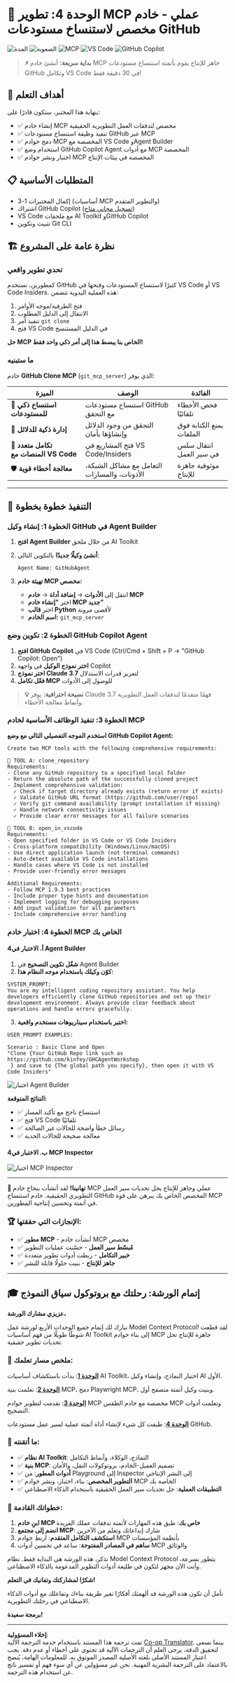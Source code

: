 <!--
CO_OP_TRANSLATOR_METADATA:
{
  "original_hash": "f83bc722dc758efffd68667d6a1db470",
  "translation_date": "2025-07-14T08:36:06+00:00",
  "source_file": "10-StreamliningAIWorkflowsBuildingAnMCPServerWithAIToolkit/lab4/README.md",
  "language_code": "ar"
}
-->
# 🐙 الوحدة 4: تطوير MCP عملي - خادم مخصص لاستنساخ مستودعات GitHub

![المدة](https://img.shields.io/badge/Duration-30_minutes-blue?style=flat-square)
![الصعوبة](https://img.shields.io/badge/Difficulty-Intermediate-orange?style=flat-square)
![MCP](https://img.shields.io/badge/MCP-Custom%20Server-purple?style=flat-square&logo=github)
![VS Code](https://img.shields.io/badge/VS%20Code-Integration-blue?style=flat-square&logo=visualstudiocode)
![GitHub Copilot](https://img.shields.io/badge/GitHub%20Copilot-Agent%20Mode-green?style=flat-square&logo=github)

> **⚡ بداية سريعة:** أنشئ خادم MCP جاهز للإنتاج يقوم بأتمتة استنساخ مستودعات GitHub وتكامل VS Code في 30 دقيقة فقط!

## 🎯 أهداف التعلم

بنهاية هذا المختبر، ستكون قادرًا على:

- ✅ إنشاء خادم MCP مخصص لتدفقات العمل التطويرية الحقيقية
- ✅ تنفيذ وظيفة استنساخ مستودعات GitHub عبر MCP
- ✅ دمج خوادم MCP المخصصة مع VS Code وAgent Builder
- ✅ استخدام وضع GitHub Copilot Agent مع أدوات MCP المخصصة
- ✅ اختبار ونشر خوادم MCP المخصصة في بيئات الإنتاج

## 📋 المتطلبات الأساسية

- إكمال المختبرات 1-3 (أساسيات MCP والتطوير المتقدم)
- اشتراك GitHub Copilot ([تسجيل مجاني متاح](https://github.com/github-copilot/signup))
- VS Code مع ملحقات AI Toolkit وGitHub Copilot
- تثبيت وتكوين Git CLI

## 🏗️ نظرة عامة على المشروع

### **تحدي تطوير واقعي**
كمطورين، نستخدم GitHub كثيرًا لاستنساخ المستودعات وفتحها في VS Code أو VS Code Insiders. هذه العملية اليدوية تتضمن:
1. فتح الطرفية/موجه الأوامر
2. الانتقال إلى الدليل المطلوب
3. تنفيذ أمر `git clone`
4. فتح VS Code في الدليل المستنسخ

**حل MCP الخاص بنا يبسط هذا إلى أمر ذكي واحد فقط!**

### **ما ستبنيه**
خادم **GitHub Clone MCP** (`git_mcp_server`) الذي يوفر:

| الميزة | الوصف | الفائدة |
|---------|-------------|---------|
| 🔄 **استنساخ ذكي للمستودعات** | استنساخ مستودعات GitHub مع التحقق | فحص الأخطاء تلقائيًا |
| 📁 **إدارة ذكية للدلائل** | التحقق من وجود الدلائل وإنشاؤها بأمان | يمنع الكتابة فوق الملفات |
| 🚀 **تكامل متعدد المنصات مع VS Code** | فتح المشاريع في VS Code/Insiders | انتقال سلس في سير العمل |
| 🛡️ **معالجة أخطاء قوية** | التعامل مع مشاكل الشبكة، الأذونات، والمسارات | موثوقية جاهزة للإنتاج |

---

## 📖 التنفيذ خطوة بخطوة

### الخطوة 1: إنشاء وكيل GitHub في Agent Builder

1. **افتح Agent Builder** من خلال ملحق AI Toolkit
2. **أنشئ وكيلًا جديدًا** بالتكوين التالي:
   ```
   Agent Name: GitHubAgent
   ```

3. **تهيئة خادم MCP مخصص:**
   - انتقل إلى **الأدوات** → **إضافة أداة** → **خادم MCP**
   - اختر **"إنشاء خادم MCP جديد"**
   - اختر **قالب Python** لأقصى مرونة
   - **اسم الخادم:** `git_mcp_server`

### الخطوة 2: تكوين وضع GitHub Copilot Agent

1. **افتح GitHub Copilot** في VS Code (Ctrl/Cmd + Shift + P → "GitHub Copilot: Open")
2. **اختر نموذج الوكيل** في واجهة Copilot
3. **اختر نموذج Claude 3.7** لتعزيز قدرات الاستدلال
4. **فعّل تكامل MCP** للوصول إلى الأدوات

> **💡 نصيحة احترافية:** يوفر Claude 3.7 فهمًا متقدمًا لتدفقات العمل التطويرية وأنماط معالجة الأخطاء.

### الخطوة 3: تنفيذ الوظائف الأساسية لخادم MCP

**استخدم الموجه التفصيلي التالي مع وضع GitHub Copilot Agent:**

```
Create two MCP tools with the following comprehensive requirements:

🔧 TOOL A: clone_repository
Requirements:
- Clone any GitHub repository to a specified local folder
- Return the absolute path of the successfully cloned project
- Implement comprehensive validation:
  ✓ Check if target directory already exists (return error if exists)
  ✓ Validate GitHub URL format (https://github.com/user/repo)
  ✓ Verify git command availability (prompt installation if missing)
  ✓ Handle network connectivity issues
  ✓ Provide clear error messages for all failure scenarios

🚀 TOOL B: open_in_vscode
Requirements:
- Open specified folder in VS Code or VS Code Insiders
- Cross-platform compatibility (Windows/Linux/macOS)
- Use direct application launch (not terminal commands)
- Auto-detect available VS Code installations
- Handle cases where VS Code is not installed
- Provide user-friendly error messages

Additional Requirements:
- Follow MCP 1.9.3 best practices
- Include proper type hints and documentation
- Implement logging for debugging purposes
- Add input validation for all parameters
- Include comprehensive error handling
```

### الخطوة 4: اختبار خادم MCP الخاص بك

#### 4أ. الاختبار في Agent Builder

1. **شغّل تكوين التصحيح** في Agent Builder
2. **كوّن وكيلك باستخدام موجه النظام هذا:**

```
SYSTEM_PROMPT:
You are my intelligent coding repository assistant. You help developers efficiently clone GitHub repositories and set up their development environment. Always provide clear feedback about operations and handle errors gracefully.
```

3. **اختبر باستخدام سيناريوهات مستخدم واقعية:**

```
USER_PROMPT EXAMPLES:

Scenario : Basic Clone and Open
"Clone {Your GitHub Repo link such as https://github.com/kinfey/GHCAgentWorkshop
 } and save to {The global path you specify}, then open it with VS Code Insiders"
```

![اختبار Agent Builder](../../../../translated_images/DebugAgent.81d152370c503241b3b39a251b8966f7f739286df19dd57f9147f6402214a012.ar.png)

**النتائج المتوقعة:**
- ✅ استنساخ ناجح مع تأكيد المسار
- ✅ فتح VS Code تلقائيًا
- ✅ رسائل خطأ واضحة للحالات غير الصالحة
- ✅ معالجة صحيحة للحالات الحدية

#### 4ب. الاختبار في MCP Inspector


![اختبار MCP Inspector](../../../../translated_images/DebugInspector.eb5c95f94c69a8ba36944941b9a3588309a3a2fae101ace470ee09bde41d1667.ar.png)

---



**🎉 تهانينا!** لقد أنشأت بنجاح خادم MCP عملي وجاهز للإنتاج يحل تحديات سير العمل التطويري الحقيقية. خادم استنساخ GitHub المخصص الخاص بك يبرهن على قوة MCP في أتمتة وتحسين إنتاجية المطورين.

### 🏆 الإنجازات التي حققتها:
- ✅ **مطور MCP** - أنشأت خادم MCP مخصص
- ✅ **مُبسّط سير العمل** - حسّنت عمليات التطوير  
- ✅ **خبير التكامل** - ربطت أدوات تطوير متعددة
- ✅ **جاهز للإنتاج** - بنيت حلولًا قابلة للنشر

---

## 🎓 إتمام الورشة: رحلتك مع بروتوكول سياق النموذج

**عزيزي مشارك الورشة،**

نبارك لك إتمام جميع الوحدات الأربع لورشة عمل Model Context Protocol! لقد قطعت شوطًا طويلًا من فهم أساسيات AI Toolkit إلى بناء خوادم MCP جاهزة للإنتاج تحل تحديات تطوير حقيقية.

### 🚀 ملخص مسار تعلمك:

**[الوحدة 1](../lab1/README.md)**: بدأت باستكشاف أساسيات AI Toolkit، اختبار النماذج، وإنشاء وكيل AI الأول.

**[الوحدة 2](../lab2/README.md)**: تعلمت بنية MCP، دمج Playwright MCP، وبنيت وكيل أتمتة متصفح أول.

**[الوحدة 3](../lab3/README.md)**: تقدمت لتطوير خوادم MCP مخصصة مع خادم الطقس MCP وتعلمت أدوات التصحيح.

**[الوحدة 4](../lab4/README.md)**: طبقت كل شيء لإنشاء أداة أتمتة عملية لسير عمل مستودعات GitHub.

### 🌟 ما أتقنته:

- ✅ **نظام AI Toolkit**: النماذج، الوكلاء، وأنماط التكامل
- ✅ **بنية MCP**: تصميم العميل-الخادم، بروتوكولات النقل، والأمان
- ✅ **أدوات المطور**: من Playground إلى Inspector إلى النشر الإنتاجي
- ✅ **التطوير المخصص**: بناء، اختبار، ونشر خوادم MCP الخاصة بك
- ✅ **التطبيقات العملية**: حل تحديات سير العمل الحقيقية باستخدام الذكاء الاصطناعي

### 🔮 خطواتك القادمة:

1. **ابنِ خادم MCP خاص بك**: طبق هذه المهارات لأتمتة تدفقات عملك الفريدة
2. **انضم إلى مجتمع MCP**: شارك إبداعاتك وتعلم من الآخرين
3. **استكشف التكامل المتقدم**: اربط خوادم MCP بأنظمة المؤسسات
4. **ساهم في المصادر المفتوحة**: ساعد في تحسين أدوات MCP والوثائق

تذكر، هذه الورشة هي البداية فقط. نظام Model Context Protocol يتطور بسرعة، وأنت الآن مجهز لتكون في طليعة أدوات التطوير المدعومة بالذكاء الاصطناعي.

**شكرًا لمشاركتك وتفانيك في التعلم!**

نأمل أن تكون هذه الورشة قد ألهمتك أفكارًا تغير طريقة بناءك وتفاعلك مع أدوات الذكاء الاصطناعي في رحلتك التطويرية.

**برمجة سعيدة!**

---

**إخلاء المسؤولية**:  
تمت ترجمة هذا المستند باستخدام خدمة الترجمة الآلية [Co-op Translator](https://github.com/Azure/co-op-translator). بينما نسعى لتحقيق الدقة، يرجى العلم أن الترجمات الآلية قد تحتوي على أخطاء أو عدم دقة. يجب اعتبار المستند الأصلي بلغته الأصلية المصدر الموثوق به. للمعلومات الهامة، يُنصح بالاعتماد على الترجمة البشرية المهنية. نحن غير مسؤولين عن أي سوء فهم أو تفسير ناتج عن استخدام هذه الترجمة.